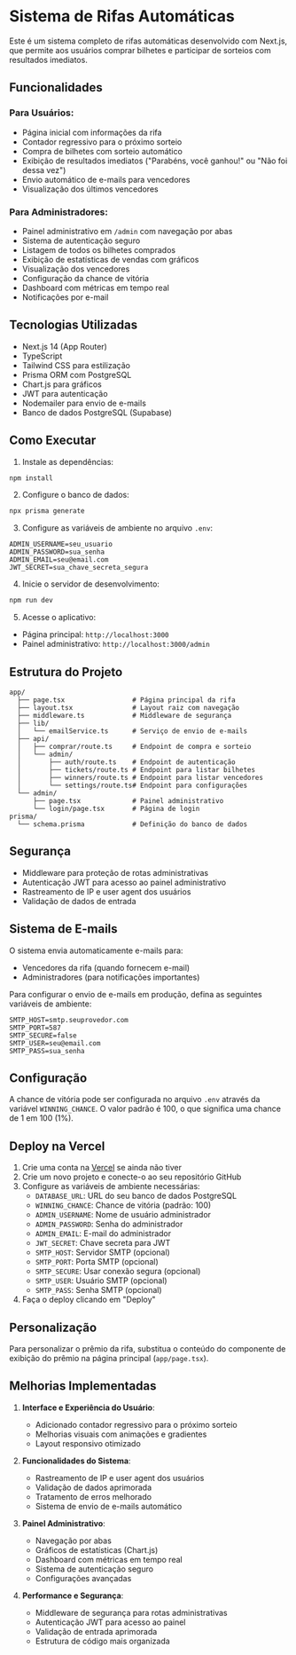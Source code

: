 # Sistema de Rifas Automáticas

Este é um sistema completo de rifas automáticas desenvolvido com Next.js, que permite aos usuários comprar bilhetes e participar de sorteios com resultados imediatos.

## Funcionalidades

### Para Usuários:
- Página inicial com informações da rifa
- Contador regressivo para o próximo sorteio
- Compra de bilhetes com sorteio automático
- Exibição de resultados imediatos ("Parabéns, você ganhou!" ou "Não foi dessa vez")
- Envio automático de e-mails para vencedores
- Visualização dos últimos vencedores

### Para Administradores:
- Painel administrativo em `/admin` com navegação por abas
- Sistema de autenticação seguro
- Listagem de todos os bilhetes comprados
- Exibição de estatísticas de vendas com gráficos
- Visualização dos vencedores
- Configuração da chance de vitória
- Dashboard com métricas em tempo real
- Notificações por e-mail

## Tecnologias Utilizadas

- Next.js 14 (App Router)
- TypeScript
- Tailwind CSS para estilização
- Prisma ORM com PostgreSQL
- Chart.js para gráficos
- JWT para autenticação
- Nodemailer para envio de e-mails
- Banco de dados PostgreSQL (Supabase)

## Como Executar

1. Instale as dependências:
```bash
npm install
```

2. Configure o banco de dados:
```bash
npx prisma generate
```

3. Configure as variáveis de ambiente no arquivo `.env`:
```env
ADMIN_USERNAME=seu_usuario
ADMIN_PASSWORD=sua_senha
ADMIN_EMAIL=seu@email.com
JWT_SECRET=sua_chave_secreta_segura
```

4. Inicie o servidor de desenvolvimento:
```bash
npm run dev
```

5. Acesse o aplicativo:
- Página principal: `http://localhost:3000`
- Painel administrativo: `http://localhost:3000/admin`

## Estrutura do Projeto

```
app/
  ├── page.tsx                 # Página principal da rifa
  ├── layout.tsx               # Layout raiz com navegação
  ├── middleware.ts            # Middleware de segurança
  ├── lib/
  │   └── emailService.ts      # Serviço de envio de e-mails
  ├── api/
  │   ├── comprar/route.ts     # Endpoint de compra e sorteio
  │   └── admin/
  │       ├── auth/route.ts    # Endpoint de autenticação
  │       ├── tickets/route.ts # Endpoint para listar bilhetes
  │       ├── winners/route.ts # Endpoint para listar vencedores
  │       └── settings/route.ts# Endpoint para configurações
  └── admin/
      ├── page.tsx             # Painel administrativo
      └── login/page.tsx       # Página de login
prisma/
  └── schema.prisma            # Definição do banco de dados
```

## Segurança

- Middleware para proteção de rotas administrativas
- Autenticação JWT para acesso ao painel administrativo
- Rastreamento de IP e user agent dos usuários
- Validação de dados de entrada

## Sistema de E-mails

O sistema envia automaticamente e-mails para:
- Vencedores da rifa (quando fornecem e-mail)
- Administradores (para notificações importantes)

Para configurar o envio de e-mails em produção, defina as seguintes variáveis de ambiente:
```env
SMTP_HOST=smtp.seuprovedor.com
SMTP_PORT=587
SMTP_SECURE=false
SMTP_USER=seu@email.com
SMTP_PASS=sua_senha
```

## Configuração

A chance de vitória pode ser configurada no arquivo `.env` através da variável `WINNING_CHANCE`. O valor padrão é 100, o que significa uma chance de 1 em 100 (1%).

## Deploy na Vercel

1. Crie uma conta na [Vercel](https://vercel.com/) se ainda não tiver
2. Crie um novo projeto e conecte-o ao seu repositório GitHub
3. Configure as variáveis de ambiente necessárias:
   - `DATABASE_URL`: URL do seu banco de dados PostgreSQL
   - `WINNING_CHANCE`: Chance de vitória (padrão: 100)
   - `ADMIN_USERNAME`: Nome de usuário administrador
   - `ADMIN_PASSWORD`: Senha do administrador
   - `ADMIN_EMAIL`: E-mail do administrador
   - `JWT_SECRET`: Chave secreta para JWT
   - `SMTP_HOST`: Servidor SMTP (opcional)
   - `SMTP_PORT`: Porta SMTP (opcional)
   - `SMTP_SECURE`: Usar conexão segura (opcional)
   - `SMTP_USER`: Usuário SMTP (opcional)
   - `SMTP_PASS`: Senha SMTP (opcional)
4. Faça o deploy clicando em "Deploy"

## Personalização

Para personalizar o prêmio da rifa, substitua o conteúdo do componente de exibição do prêmio na página principal (`app/page.tsx`).

## Melhorias Implementadas

1. **Interface e Experiência do Usuário**:
   - Adicionado contador regressivo para o próximo sorteio
   - Melhorias visuais com animações e gradientes
   - Layout responsivo otimizado

2. **Funcionalidades do Sistema**:
   - Rastreamento de IP e user agent dos usuários
   - Validação de dados aprimorada
   - Tratamento de erros melhorado
   - Sistema de envio de e-mails automático

3. **Painel Administrativo**:
   - Navegação por abas
   - Gráficos de estatísticas (Chart.js)
   - Dashboard com métricas em tempo real
   - Sistema de autenticação seguro
   - Configurações avançadas

4. **Performance e Segurança**:
   - Middleware de segurança para rotas administrativas
   - Autenticação JWT para acesso ao painel
   - Validação de entrada aprimorada
   - Estrutura de código mais organizada